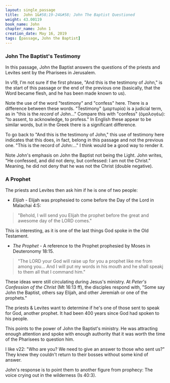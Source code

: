 ```yaml
---
layout: single_passage
title:  John 1&#58;19-24&#58; John The Baptist Questioned
weight: 43.00119
book_name: John
chapter_name: John 1
creation_date: May 16, 2019
tags: [passage, John the Baptist]
---
```


### John The Baptist's Testimony

In this passage, John the Baptist answers the questions of the priests and Levites sent by the Pharisees in Jerusalem.

In v19, I'm not sure if the first phrase, "And this is the testimony of John," is the start of this passage or the end of the previous one (basically, that the Word became flesh, and he has been made known to us).

Note the use of the word "testimony" and "confess" here.  There is a difference between these words.  "Testimony" (μαρτυρία) is a judicial term, as in "this is the _record_ of John..."  Compare this with "confess" (ὁμολογέω): "to assent, to acknowledge, to profess."  In English these appear to be similar words, but in the Greek there is a significant difference.

To go back to "And this is the testimony of John," this use of testimony here indicates that this does, in fact, belong in this passage and not the previous one.  "This is the record of John:..." I think would be a good way to render it.

Note John's emphasis on John the Baptist not being the Light.  John writes, "He confessed, and did not deny, but confessed: I am not the Christ."  Meaning, he did not deny that he was not the Christ (double negative).

### A Prophet

The priests and Levites then ask him if he is one of two people:

* *Elijah* - Elijah was prophesied to come before the Day of the Lord in Malachai 4:5:

<blockquote>"Behold, I will send you Elijah the prophet before the great and awesome day of the LORD comes."</blockquote>

This is interesting, as it is one of the last things God spoke in the Old Testament.

* *The Prophet* - A reference to the Prophet prophesied by Moses in Deuteronomy 18:15.

<blockquote>"The LORD your God will raise up for you a prophet like me from among you... And I will put my words in his mouth and he shall speakj to them all that I command him."</blockquote>

These ideas were still circulating during Jesus's ministry.  At _Peter's Confession of the Christ_ (Mt 16:13 ff), the disciples respond with, "Some say John the Baptist, others say Elijah, and other Jeremiah or one of the prophets."

The priests & Levites want to determine if he's one of those sent to speak for God, another prophet.  It had been 400 years since God had spoken to his people.

This points to the power of John the Baptist's ministry.  He was attracting enough attention and spoke with enough authority that it was worth the time of the Pharisees to question him.

I like v22: "Who are you? We need to give an answer to those who sent us?" They knew they couldn't return to their bosses without some kind of answer.

John's response is to point them to another figure from prophecy: The voice crying out in the wilderness (Is 40:3).



